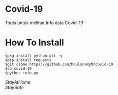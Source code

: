 # Covid-19
Tools untuk melihat Info data Covid-19

# How To Install
```
$pkg install python git -y
$pip install requests
$git clone https://github.com/MaulanaRyM/covid-19
$cd covid-19
$python info.py
```
*StayAtHome*<br>
*StaySafe*
